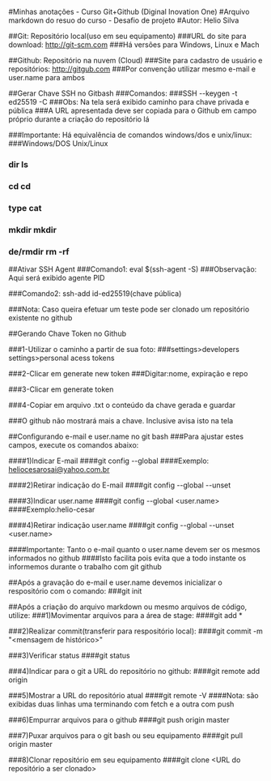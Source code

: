 #Minhas anotações - Curso Git+Github (Diginal Inovation One)
#Arquivo markdown do resuo do curso - Desafio de projeto
#Autor: Helio Silva

##Git: Repositório local(uso em seu equipamento)
###URL do site para download: http://git-scm.com
###Há versões para Windows, Linux e Mach

##Github: Repositório na nuvem (Cloud) 
###Site para cadastro de usuário e repositórios: http://gitgub.com
###Por convenção utilizar mesmo e-mail e user.name para ambos

##Gerar Chave SSH no Gitbash
###Comandos:
###SSH --keygen -t ed25519 -C <e-mail>
###Obs: Na tela será exibido caminho para chave privada e pública
###A URL apresentada deve ser copiada para o Github em campo próprio durante a criação do repositório lá

###Importante: Há equivalência de comandos windows/dos e unix/linux:
###Windows/DOS     Unix/Linux
###   dir           ls
###   cd            cd
###   type          cat
###   mkdir         mkdir
###   de/rmdir      rm -rf

##Ativar SSH Agent
###Comando1: eval $(ssh-agent -S)
###Observação: Aqui será exibido agente PID

###Comando2: ssh-add id-ed25519(chave pública)


###Nota: Caso queira efetuar um teste pode ser clonado  um repositório existente no github


##Gerando Chave Token no Github

###1-Utilizar o caminho a partir de sua foto:
###settings>developers settings>personal acess tokens

###2-Clicar em generate new token
###Digitar:nome, expiração e repo

###3-Clicar em generate token

###4-Copiar em arquivo .txt o conteúdo da chave gerada e guardar

###O github não mostrará mais a chave. Inclusive avisa isto na tela


##Configurando e-mail e user.name no git bash
###Para ajustar estes campos, execute os comandos abaixo:

####1)Indicar E-mail
####git config --global <e-mail>
####Exemplo: heliocesarosai@yahoo.com.br

####2)Retirar indicação do E-mail
####git config --global --unset <e-mail>

####3)Indicar user.name
####git config --global <user.name>
####Exemplo:helio-cesar

####4)Retirar indicação user.name
####git config --global --unset <user.name>

####Importante: Tanto o e-mail quanto o user.name devem ser os mesmos informados no github
####Isto facilita pois evita que a todo instante os informemos durante o trabalho com git github

##Após a gravação do e-mail e user.name devemos inicializar o respositório com o comando:
###git init

##Após a criação do arquivo markdown ou mesmo arquivos de código, utilize:
###1)Movimentar arquivos para a área de stage:
####git add *

###2)Realizar commit(transferir para respositório local):
####git commit -m "<mensagem de histórico>"

###3)Verificar status
####git status

###4)Indicar para o git a URL do repositório no github:
####git remote add origin <URL do github>

###5)Mostrar a URL do repositório atual
####git remote -V
####Nota: são exibidas duas linhas uma terminando com fetch e a outra com push

###6)Empurrar arquivos para o github
####git push origin master

###7)Puxar arquivos  para o git bash ou seu equipamento
####git pull origin master

###8)Clonar repositório em seu equipamento
####git clone <URL do repositório a ser clonado>



